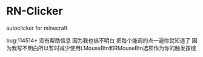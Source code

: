 # RN-Clicker
autoclicker for minecraft

bug:114514+
没有帮助信息
因为我也搞不明白
把每个能调的点一遍你就知道了
因为我写不明白所以暂时减少使用LMouseBtn和RMouseBtn选项作为你的触发按键
